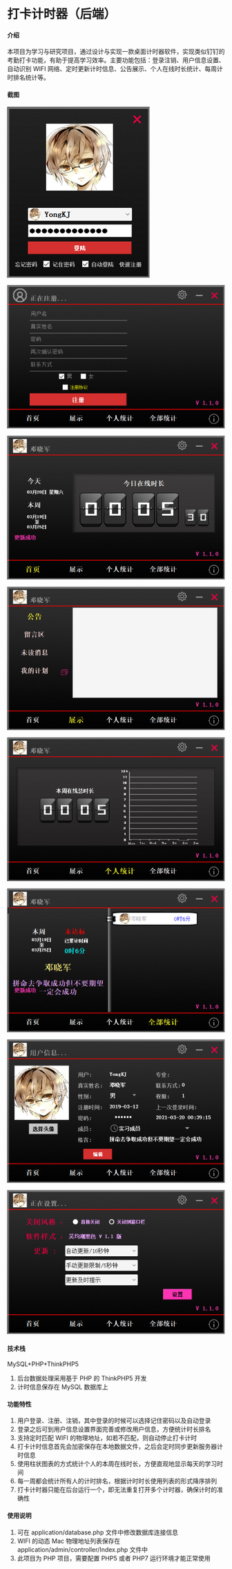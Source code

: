 # 打卡计时器（后端）

#### 介绍
本项目为学习与研究项目，通过设计与实现一款桌面计时器软件，实现类似钉钉的考勤打卡功能，有助于提高学习效率。主要功能包括：登录注销、用户信息设置、自动识别 WIFI 网络、定时更新计时信息、公告展示、个人在线时长统计、每周计时排名统计等。

#### 截图

![20210320003908.png](public/static/img/screenshot/20210320003908.png)

![20210320003842.png](public/static/img/screenshot/20210320003842.png)

![20210320003927.png](public/static/img/screenshot/20210320003927.png)

![20210320003939.png](public/static/img/screenshot/20210320003939.png)

![20210320004034.png](public/static/img/screenshot/20210320004034.png)

![20210320004046.png](public/static/img/screenshot/20210320004046.png)

![20210320004102.png](public/static/img/screenshot/20210320004102.png)

![20210320004129.png](public/static/img/screenshot/20210320004129.png)

#### 技术栈
MySQL+PHP+ThinkPHP5

1. 后台数据处理采用基于 PHP 的 ThinkPHP5 开发
2. 计时信息保存在 MySQL 数据库上

#### 功能特性

1. 用户登录、注册、注销，其中登录的时候可以选择记住密码以及自动登录
2. 登录之后可到用户信息设置界面完善或修改用户信息，方便统计时长排名
3. 支持定时匹配 WIFI 的物理地址，如若不匹配，则自动停止打卡计时
4. 打卡计时信息首先会加密保存在本地数据文件，之后会定时同步更新服务器计时信息
5. 使用柱状图表的方式统计个人的本周在线时长，方便直观地显示每天的学习时间
6. 每一周都会统计所有人的计时排名，根据计时时长使用列表的形式降序排列
7. 打卡计时器只能在后台运行一个，即无法重复打开多个计时器，确保计时的准确性

#### 使用说明

1. 可在 application/database.php 文件中修改数据库连接信息
2. WIFI 的动态 Mac 物理地址列表保存在 application/admin/controller/Index.php 文件中
3. 此项目为 PHP 项目，需要配置 PHP5 或者 PHP7 运行环境才能正常使用
